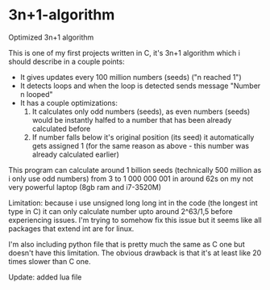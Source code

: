 # 3n+1-algorithm
Optimized 3n+1 algorithm

This is one of my first projects written in C, it's 3n+1 algorithm which i should describe in a couple points:
- It gives updates every 100 million numbers (seeds) ("n reached 1")
- It detects loops and when the loop is detected sends message "Number n looped"
- It has a couple optimizations:
  1. It calculates only odd numbers (seeds), as even numbers (seeds) would be instantly halfed to a number that has been already calculated before
  2. If number falls below it's original position (its seed) it automatically gets assigned 1 (for the same reason as above - this number was already calculated earlier)

This program can calculate around 1 billion seeds (technically 500 million as i only use odd numbers) from 3 to 1 000 000 001 in around 62s on my not very powerful laptop (8gb ram and i7-3520M)

Limitation: because i use unsigned long long int in the code (the longest int type in C) it can only calculate number upto around 2^63/1,5 before experiencing issues. I'm trying to somehow fix this issue but it seems like all packages that extend int are for linux.

I'm also including python file that is pretty much the same as C one but doesn't have this limitation. The obvious drawback is that it's at least like 20 times slower than C one. 

Update: added lua file 
